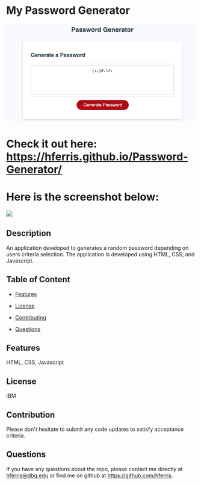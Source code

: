 # My Password Generator 
![Alt text](./assets/imgs/screen-shot.png?raw=true "Screenshot")
# Check it out here: https://hferris.github.io/Password-Generator/
# Here is the screenshot below: 

<img src="https://img.shields.io/badge/License-IPL%201.0-blue.svg"></img>

## Description
 An application developed to generates a random password depending on users criteria selection. The application is developed using HTML, CSS, and Javascript. 

## Table of Content

* [Features](#features)

* [License​](#license)

* [Contributing​](#contribution)

* [Questions](#questions)

## Features
HTML, CSS, Javascript

## License
IBM

## Contribution
Please don't hesitate to submit any code updates to satisfy acceptance criteria.

## Questions
 If you have any questions about the repo, please contact me directly at hferris@dbq.edu or find me on github at https://github.com/hferris.
